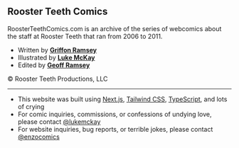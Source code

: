 ﻿## Rooster Teeth Comics

RoosterTeethComics.com is an archive of the series of webcomics about the staff at Rooster Teeth that ran from 2006 to 2011.

- Written by **[Griffon Ramsey](https://www.instagram.com/griffonramsey/)**
- Illustrated by **[Luke McKay](https://lukemckay.com/)**
- Edited by **[Geoff Ramsey](https://www.instagram.com/geofflramsey/)**

© Rooster Teeth Productions, LLC

---

- This website was built using [Next.js](https://github.com/vercel/next.js), [Tailwind CSS](https://github.com/tailwindlabs/tailwindcss), [TypeScript](https://github.com/microsoft/TypeScript), and lots of crying
- For comic inquiries, commissions, or confessions of undying love, please contact [@lukemckay](https://lukemckay.com/)
- For website inquiries, bug reports, or terrible jokes, please contact [@enzocomics](https://github.com/enzocomics)
